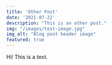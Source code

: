 ```yaml
---
title: 'Other Post'
date: '2021-07-22'
description: "This is an other post."
img: "/images/test-image.jpg"
img_alt: "Blog post header image"
featured: true
---
```


Hi! This is a text.